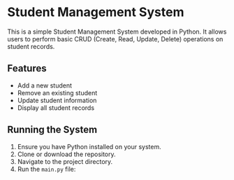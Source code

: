 # Student Management System

This is a simple Student Management System developed in Python. It allows users to perform basic CRUD (Create, Read, Update, Delete) operations on student records.

## Features

- Add a new student
- Remove an existing student
- Update student information
- Display all student records

## Running the System

1. Ensure you have Python installed on your system.
2. Clone or download the repository.
3. Navigate to the project directory.
4. Run the `main.py` file:



